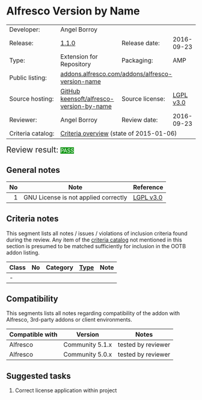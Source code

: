 # Alfresco Version by Name

<table width="100%">
    <tr>
        <td width="120">Developer:</td>
        <td>Angel Borroy</td>
        <td colspan="2"></td>
    </tr>
    <tr>
        <td width="120">Release:</td>
        <td><a href="https://github.com/keensoft/alfresco-version-by-name/tree/1.1.0">1.1.0</a></td>
        <td width="120">Release date:</td>
        <td>2016-09-23</td>
    </tr>
    <tr>
        <td width="120">Type:</td>
        <td>Extension for Repository</td>
        <td width="120">Packaging:</td>
        <td>AMP</td>
    </tr>
    <tr>
        <td width="120">Public listing:</td>
        <td colspan="3"><a href="https://addons.alfresco.com/addons/alfresco-version-name">addons.alfresco.com/addons/alfresco-version-name</a></td>
    </tr>
    <tr>
        <td width="120">Source hosting:</td>
        <td><a href="https://github.com/keensoft/alfresco-version-by-name">GitHub keensoft/alfresco-version-by-name</a></td>
        <td width="120">Source license:</td>
        <td><a href="http://www.gnu.org/licenses/lgpl-3.0.html">LGPL v3.0</a></td>
    </tr>
    <tr>
        <td width="120">Reviewer:</td>
        <td>Angel Borroy</td>
        <td width="120">Review date:</td>
        <td>2016-09-23</td>
    </tr>
    <tr>
        <td>Criteria catalog:</td>
        <td colspan="3"><a href="https://github.com/OrderOfTheBee/addons/wiki/Inclusion-criteria-overview">Criteria overview</a> (state of 2015-01-06)</td>
    </tr>
</table>

<p><span style="font-size:150%;">Review result: </span><span class="label labelstyle-159818 linked-labelstyle-159818 lightertooltipped" style="background-color: #159818; color: #fff;">PASS</span></p>

## General notes

No | Note | Reference
--: | ---- | ---------
 1 | GNU License is not applied correctly | [LGPL v3.0](http://www.gnu.org/licenses/lgpl-3.0.html)

## Criteria notes

This segment lists all notes / issues / violations of inclusion criteria found during the review. Any item of the [criteria catalog](https://github.com/OrderOfTheBee/addons/wiki/Inclusion-criteria-overview) not mentioned in this section is presumed to be matched sufficiently for inclusion in the OOTB addon listing.

Class | No | Category | [Type](https://github.com/OrderOfTheBee/addons/wiki/General-guidelines#requirement-relevance-types) | Note | 
----- | --: | -------- | :----- | ----
 - |  |  |  | 

## Compatibility

This segments lists all notes regarding compatibility of the addon with Alfresco, 3rd-party addons or client environments.

Compatible with | Version | Notes
--- | --- | ---
Alfresco | Community 5.1.x | tested by reviewer
Alfresco | Community 5.0.x | tested by reviewer

## Suggested tasks

1. Correct license application within project